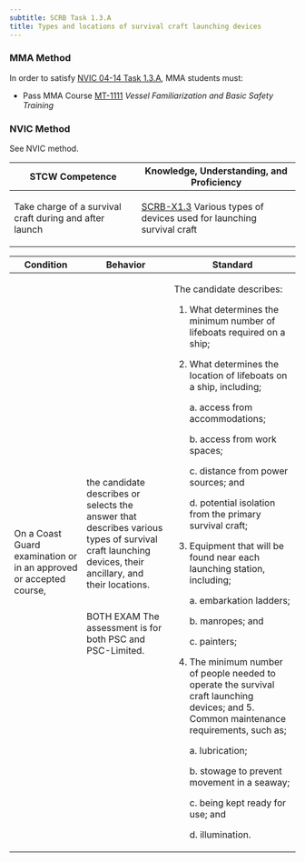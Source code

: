 ```yaml
---
subtitle: SCRB Task 1.3.A 
title: Types and locations of survival craft launching devices
---
```



### MMA Method

In order to satisfy  [NVIC 04-14  Task  1.3.A]({{site.baseurl}}/assets/images/nvic-04-14.pdf), MMA students must:

* Pass MMA Course [MT-1111]( {{site.baseurl}}/courses/MT-1111) *Vessel Familiarization and Basic Safety Training*


### NVIC Method

<a onclick="togglevisibility('nvic_methods')" >See NVIC method.</a>

<div id='nvic_methods' class='hide'>

<table>
<thead>
<tr>
<th class='forty'> STCW Competence </th>
<th class='sixty'> Knowledge, Understanding, and Proficiency </th>
</tr>
</thead>




<tbody>
<tr><td markdown='1'>

Take charge of a survival craft during and after launch

</td><td markdown='1'>

[SCRB-X1.3](../../tables/621.html#SCRB-X1.3) Various types of devices used for launching survival craft

</td></tr>


</tbody>
</table>


<table>
<thead>
<tr><th class='twenty'>  Condition </th><th class='twenty'> Behavior </th><th  class='sixty'>Standard </th></tr>
</thead>
<tbody >



<tr><td markdown='1'>

On a Coast Guard examination or in an approved or accepted course,

</td><td markdown='1'>

the candidate describes or selects the answer that describes various types of survival craft launching devices, their ancillary, and their locations.

<br>

<div class="tooltip">BOTH
EXAM
<span class="tooltiptext">
The assessment is for both PSC and PSC-Limited.
</span>
</div>


</td><td markdown='1'>

The candidate describes:

1. What determines the minimum number of lifeboats required on a ship;
2. What determines the location of lifeboats on a ship, including;

     a. access from accommodations;

     b. access from work spaces;

     c. distance from power sources; and 

     d. potential isolation from the primary survival craft;

3. Equipment that will be found near each launching station, including;

     a. embarkation ladders;

     b. manropes; and 

     c. painters;

4. The minimum number of people needed to operate the survival craft launching devices; and 5. Common maintenance requirements, such as;

     a. lubrication;

     b. stowage to prevent movement in a seaway;

     c. being kept ready for use; and 

     d. illumination. 

</td></tr>
</tbody>
</table>
</div>
